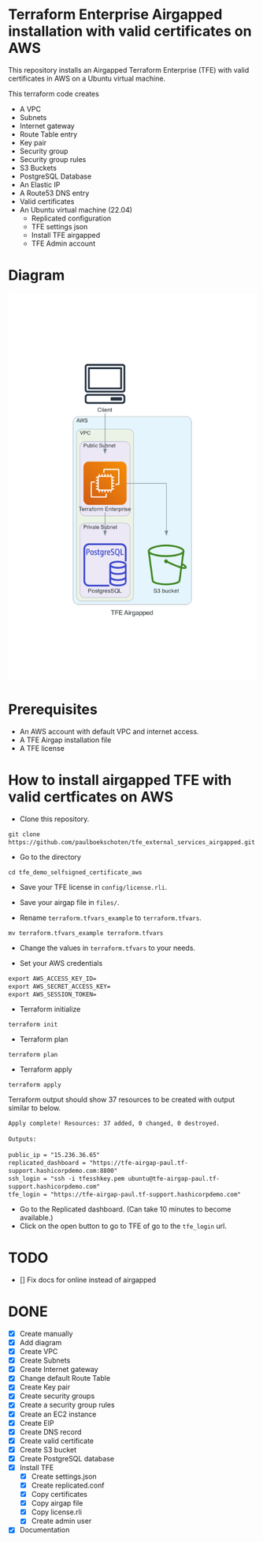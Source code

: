 # Terraform Enterprise Airgapped installation with valid certificates on AWS  
This repository installs an Airgapped Terraform Enterprise (TFE) with valid certificates in AWS on a Ubuntu virtual machine.  

This terraform code creates
- A VPC
- Subnets
- Internet gateway
- Route Table entry
- Key pair
- Security group
- Security group rules
- S3 Buckets
- PostgreSQL Database
- An Elastic IP
- A Route53 DNS entry
- Valid certificates
- An Ubuntu virtual machine (22.04)
  - Replicated configuration
  - TFE settings json
  - Install TFE airgapped
  - TFE Admin account

# Diagram
![](diagram/tfe_airgapped.png)

# Prerequisites
 - An AWS account with default VPC and internet access.
 - A TFE Airgap installation file
 - A TFE license

# How to install airgapped TFE with valid certficates on AWS
- Clone this repository.  
```
git clone https://github.com/paulboekschoten/tfe_external_services_airgapped.git
```

- Go to the directory 
```
cd tfe_demo_selfsigned_certificate_aws
```
- Save your TFE license in `config/license.rli`.  

- Save your airgap file in `files/`.  

- Rename `terraform.tfvars_example` to `terraform.tfvars`.  
```
mv terraform.tfvars_example terraform.tfvars
```

- Change the values in `terraform.tfvars` to your needs.

- Set your AWS credentials
```
export AWS_ACCESS_KEY_ID=
export AWS_SECRET_ACCESS_KEY=
export AWS_SESSION_TOKEN=
```

- Terraform initialize
```
terraform init
```
- Terraform plan
```
terraform plan
```

- Terraform apply
```
terraform apply
```

Terraform output should show 37 resources to be created with output similar to below. 
```
Apply complete! Resources: 37 added, 0 changed, 0 destroyed.

Outputs:

public_ip = "15.236.36.65"
replicated_dashboard = "https://tfe-airgap-paul.tf-support.hashicorpdemo.com:8800"
ssh_login = "ssh -i tfesshkey.pem ubuntu@tfe-airgap-paul.tf-support.hashicorpdemo.com"
tfe_login = "https://tfe-airgap-paul.tf-support.hashicorpdemo.com"
```

- Go to the Replicated dashboard. (Can take 10 minutes to become available.)  
- Click on the open button to go to TFE of go to the `tfe_login` url.  

# TODO
- [] Fix docs for online instead of airgapped

# DONE
- [x] Create manually
- [x] Add diagram
- [x] Create VPC
- [x] Create Subnets
- [x] Create Internet gateway
- [x] Change default Route Table
- [x] Create Key pair
- [x] Create security groups
- [x] Create a security group rules
- [x] Create an EC2 instance
- [x] Create EIP
- [x] Create DNS record
- [x] Create valid certificate
- [x] Create S3 bucket
- [x] Create PostgreSQL database
- [x] Install TFE 
  - [x] Create settings.json
  - [x] Create replicated.conf
  - [x] Copy certificates
  - [x] Copy airgap file
  - [x] Copy license.rli
  - [x] Create admin user
- [x] Documentation
